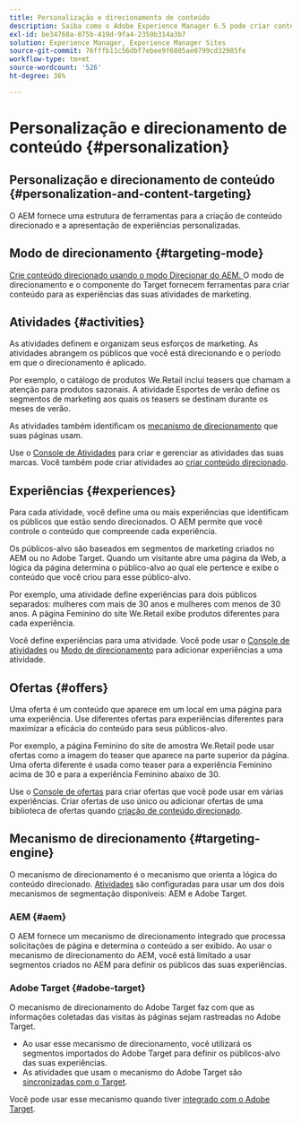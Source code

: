 ```yaml
---
title: Personalização e direcionamento de conteúdo
description: Saiba como o Adobe Experience Manager 6.5 pode criar conteúdo personalizado.
exl-id: be34760a-875b-419d-9fa4-2359b314a3b7
solution: Experience Manager, Experience Manager Sites
source-git-commit: 76fffb11c56dbf7ebee9f6805ae0799cd32985fe
workflow-type: tm+mt
source-wordcount: '526'
ht-degree: 36%

---
```


# Personalização e direcionamento de conteúdo {#personalization}

## Personalização e direcionamento de conteúdo {#personalization-and-content-targeting}

O AEM fornece uma estrutura de ferramentas para a criação de conteúdo direcionado e a apresentação de experiências personalizadas.

## Modo de direcionamento {#targeting-mode}

[Crie conteúdo direcionado usando o modo Direcionar do AEM. ](/help/sites-authoring/content-targeting-touch.md) O modo de direcionamento e o componente do Target fornecem ferramentas para criar conteúdo para as experiências das suas atividades de marketing.

## Atividades {#activities}

As atividades definem e organizam seus esforços de marketing. As atividades abrangem os públicos que você está direcionando e o período em que o direcionamento é aplicado.

Por exemplo, o catálogo de produtos We.Retail inclui teasers que chamam a atenção para produtos sazonais. A atividade Esportes de verão define os segmentos de marketing aos quais os teasers se destinam durante os meses de verão.

As atividades também identificam os [mecanismo de direcionamento](/help/sites-authoring/personalization.md#targeting-engine) que suas páginas usam.

Use o [Console de Atividades](/help/sites-authoring/activitylib.md) para criar e gerenciar as atividades das suas marcas. Você também pode criar atividades ao [criar conteúdo direcionado](/help/sites-authoring/content-targeting-touch.md).

## Experiências {#experiences}

Para cada atividade, você define uma ou mais experiências que identificam os públicos que estão sendo direcionados. O AEM permite que você controle o conteúdo que compreende cada experiência.

Os públicos-alvo são baseados em segmentos de marketing criados no AEM ou no Adobe Target. Quando um visitante abre uma página da Web, a lógica da página determina o público-alvo ao qual ele pertence e exibe o conteúdo que você criou para esse público-alvo.

Por exemplo, uma atividade define experiências para dois públicos separados: mulheres com mais de 30 anos e mulheres com menos de 30 anos. A página Feminino do site We.Retail exibe produtos diferentes para cada experiência.

Você define experiências para uma atividade. Você pode usar o [Console de atividades](/help/sites-authoring/activitylib.md#adding-editing-an-activity-using-the-activities-console) ou [Modo de direcionamento](/help/sites-authoring/content-targeting-touch.md#adding-and-removing-experiences-using-targeting-mode) para adicionar experiências a uma atividade.

## Ofertas {#offers}

Uma oferta é um conteúdo que aparece em um local em uma página para uma experiência. Use diferentes ofertas para experiências diferentes para maximizar a eficácia do conteúdo para seus públicos-alvo.

Por exemplo, a página Feminino do site de amostra We.Retail pode usar ofertas como a imagem do teaser que aparece na parte superior da página. Uma oferta diferente é usada como teaser para a experiência Feminino acima de 30 e para a experiência Feminino abaixo de 30.

Use o [Console de ofertas](/help/sites-authoring/offerlib.md) para criar ofertas que você pode usar em várias experiências. Criar ofertas de uso único ou adicionar ofertas de uma biblioteca de ofertas quando [criação de conteúdo direcionado](/help/sites-authoring/content-targeting-touch.md).

## Mecanismo de direcionamento {#targeting-engine}

O mecanismo de direcionamento é o mecanismo que orienta a lógica do conteúdo direcionado. [Atividades](/help/sites-authoring/activitylib.md) são configuradas para usar um dos dois mecanismos de segmentação disponíveis: AEM e Adobe Target.

### AEM {#aem}

O AEM fornece um mecanismo de direcionamento integrado que processa solicitações de página e determina o conteúdo a ser exibido. Ao usar o mecanismo de direcionamento do AEM, você está limitado a usar segmentos criados no AEM para definir os públicos das suas experiências.

### Adobe Target {#adobe-target}

O mecanismo de direcionamento do Adobe Target faz com que as informações coletadas das visitas às páginas sejam rastreadas no Adobe Target.

* Ao usar esse mecanismo de direcionamento, você utilizará os segmentos importados do Adobe Target para definir os públicos-alvo das suas experiências.
* As atividades que usam o mecanismo do Adobe Target são [sincronizadas com o Target](/help/sites-authoring/activitylib.md#synchronizing-activities-with-adobe-target).

Você pode usar esse mecanismo quando tiver [integrado com o Adobe Target](/help/sites-administering/opt-in.md).
